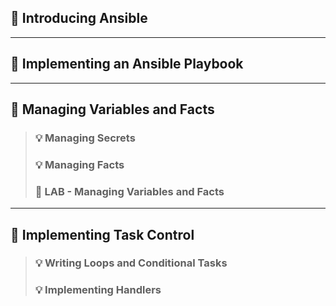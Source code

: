## :bookmark_tabs: Introducing Ansible
---
## :bookmark_tabs: Implementing an Ansible Playbook
---
## :bookmark_tabs: Managing Variables and Facts
> ###	:bulb: Managing Secrets
> ###	:bulb: Managing Facts
> ###	:dvd: LAB - Managing Variables and Facts
---
## :bookmark_tabs: Implementing Task Control
> ###	:bulb: Writing Loops and Conditional Tasks
> ###	:bulb: Implementing Handlers
